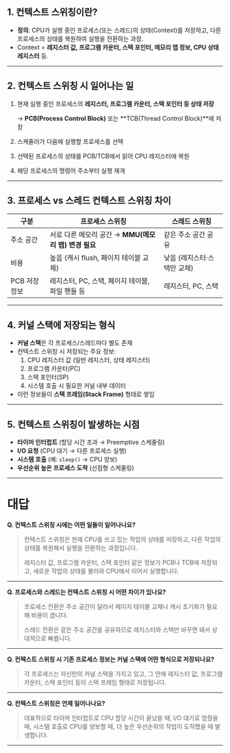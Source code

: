 ## 1. 컨텍스트 스위칭이란?

- **정의**: CPU가 실행 중인 프로세스(또는 스레드)의 상태(Context)를 저장하고, 다른 프로세스의 상태를 복원하여 실행을 전환하는 과정.
- Context = **레지스터 값, 프로그램 카운터, 스택 포인터, 메모리 맵 정보, CPU 상태 레지스터** 등.

---

## 2. 컨텍스트 스위칭 시 일어나는 일

1. 현재 실행 중인 프로세스의 **레지스터, 프로그램 카운터, 스택 포인터 등 상태 저장**
    
    → **PCB(Process Control Block)** 또는 **TCB(Thread Control Block)**에 저장
    
2. 스케줄러가 다음에 실행할 프로세스를 선택
3. 선택된 프로세스의 상태를 PCB/TCB에서 읽어 CPU 레지스터에 복원
4. 해당 프로세스의 명령어 주소부터 실행 재개

---

## 3. 프로세스 vs 스레드 컨텍스트 스위칭 차이

| 구분 | 프로세스 스위칭 | 스레드 스위칭 |
| --- | --- | --- |
| 주소 공간 | 서로 다른 메모리 공간 → **MMU(메모리 맵) 변경 필요** | 같은 주소 공간 공유 |
| 비용 | 높음 (캐시 flush, 페이지 테이블 교체) | 낮음 (레지스터·스택만 교체) |
| PCB 저장 정보 | 레지스터, PC, 스택, 페이지 테이블, 파일 핸들 등 | 레지스터, PC, 스택 |

---

## 4. 커널 스택에 저장되는 형식

- **커널 스택**은 각 프로세스/스레드마다 별도 존재
- 컨텍스트 스위칭 시 저장되는 주요 정보:
    1. CPU 레지스터 값 (일반 레지스터, 상태 레지스터)
    2. 프로그램 카운터(PC)
    3. 스택 포인터(SP)
    4. 시스템 호출 시 필요한 커널 내부 데이터
- 이런 정보들이 **스택 프레임(Stack Frame)** 형태로 쌓임

---

## 5. 컨텍스트 스위칭이 발생하는 시점

- **타이머 인터럽트** (할당 시간 초과 → Preemptive 스케줄링)
- **I/O 요청** (CPU 대기 → 다른 프로세스 실행)
- **시스템 호출** (예: `sleep()` → CPU 양보)
- **우선순위 높은 프로세스 도착** (선점형 스케줄링)

---

# 대답

**Q. 컨텍스트 스위칭 시에는 어떤 일들이 일어나나요?**

> 컨텍스트 스위칭은 현재 CPU를 쓰고 있는 작업의 상태를 저장하고, 다른 작업의 상태를 복원해서 실행을 전환하는 과정입니다.
> 
> 
> 레지스터 값, 프로그램 카운터, 스택 포인터 같은 정보가 PCB나 TCB에 저장되고, 새로운 작업의 상태를 불러와 CPU에서 이어서 실행합니다.
> 

---

**Q. 프로세스와 스레드는 컨텍스트 스위칭 시 어떤 차이가 있나요?**

> 프로세스 전환은 주소 공간이 달라서 페이지 테이블 교체나 캐시 초기화가 필요해 비용이 큽니다.
> 
> 
> 스레드 전환은 같은 주소 공간을 공유하므로 레지스터와 스택만 바꾸면 돼서 상대적으로 빠릅니다.
> 

---

**Q. 컨텍스트 스위칭 시 기존 프로세스 정보는 커널 스택에 어떤 형식으로 저장되나요?**

> 각 프로세스는 자신만의 커널 스택을 가지고 있고, 그 안에 레지스터 값, 프로그램 카운터, 스택 포인터 등이 스택 프레임 형태로 저장됩니다.
> 

---

**Q. 컨텍스트 스위칭은 언제 일어나나요?**

> 대표적으로 타이머 인터럽트로 CPU 할당 시간이 끝났을 때, I/O 대기로 멈췄을 때, 시스템 호출로 CPU를 양보할 때, 더 높은 우선순위의 작업이 도착했을 때 발생합니다.
> 

---
